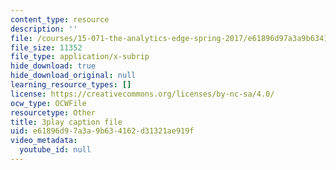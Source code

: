 ```yaml
---
content_type: resource
description: ''
file: /courses/15-071-the-analytics-edge-spring-2017/e61896d97a3a9b634162d31321ae919f_8hBr-bpykso.srt
file_size: 11352
file_type: application/x-subrip
hide_download: true
hide_download_original: null
learning_resource_types: []
license: https://creativecommons.org/licenses/by-nc-sa/4.0/
ocw_type: OCWFile
resourcetype: Other
title: 3play caption file
uid: e61896d9-7a3a-9b63-4162-d31321ae919f
video_metadata:
  youtube_id: null
---
```

